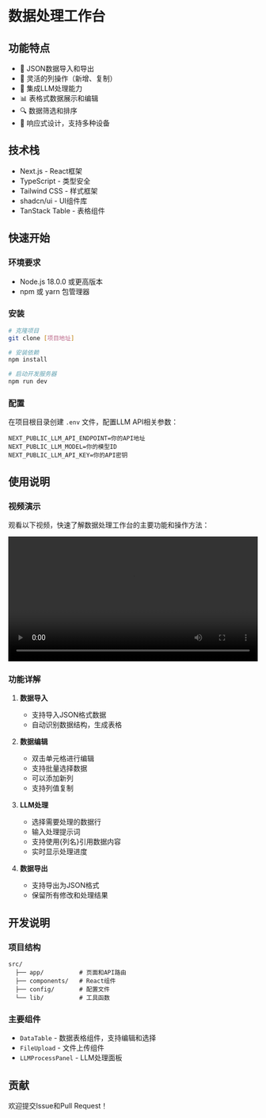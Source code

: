 # 数据处理工作台
## 功能特点

- 📝 JSON数据导入和导出
- 🔄 灵活的列操作（新增、复制）
- 🤖 集成LLM处理能力
- 📊 表格式数据展示和编辑
- 🔍 数据筛选和排序
- 📱 响应式设计，支持多种设备

## 技术栈

- Next.js - React框架
- TypeScript - 类型安全
- Tailwind CSS - 样式框架
- shadcn/ui - UI组件库
- TanStack Table - 表格组件

## 快速开始
### 环境要求

- Node.js 18.0.0 或更高版本
- npm 或 yarn 包管理器

### 安装

```bash
# 克隆项目
git clone [项目地址]

# 安装依赖
npm install

# 启动开发服务器
npm run dev
```

### 配置

在项目根目录创建 `.env` 文件，配置LLM API相关参数：

```env
NEXT_PUBLIC_LLM_API_ENDPOINT=你的API地址
NEXT_PUBLIC_LLM_MODEL=你的模型ID
NEXT_PUBLIC_LLM_API_KEY=你的API密钥
```

## 使用说明

### 视频演示

观看以下视频，快速了解数据处理工作台的主要功能和操作方法：

<video width="100%" controls>
  <source src="usage.mp4" type="video/mp4">
  您的浏览器不支持视频标签。
</video>

### 功能详解

1. **数据导入**
   - 支持导入JSON格式数据
   - 自动识别数据结构，生成表格

2. **数据编辑**
   - 双击单元格进行编辑
   - 支持批量选择数据
   - 可以添加新列
   - 支持列值复制

3. **LLM处理**
   - 选择需要处理的数据行
   - 输入处理提示词
   - 支持使用{列名}引用数据内容
   - 实时显示处理进度

4. **数据导出**
   - 支持导出为JSON格式
   - 保留所有修改和处理结果

## 开发说明
### 项目结构

```
src/
  ├── app/          # 页面和API路由
  ├── components/   # React组件
  ├── config/       # 配置文件
  └── lib/          # 工具函数
```

### 主要组件

- `DataTable` - 数据表格组件，支持编辑和选择
- `FileUpload` - 文件上传组件
- `LLMProcessPanel` - LLM处理面板

## 贡献

欢迎提交Issue和Pull Request！
